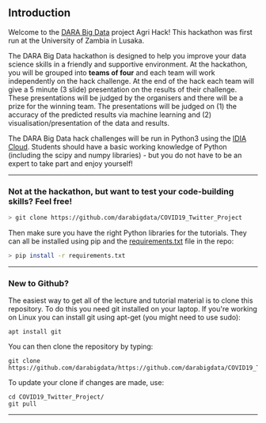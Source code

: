 ## Introduction
 Welcome to the [DARA Big Data](https://www.darabigdata.com) project Agri Hack! This hackathon was first run at the University of Zambia in Lusaka.

The DARA Big Data hackathon is designed to help you improve your data science skills in a friendly and supportive environment. At the hackathon, you will be grouped into **teams of four** and each team will work independently on the hack challenge. At the end of the hack each team will give a 5 minute (3 slide) presentation on the results of their challenge. These presentations will be judged by the organisers and there will be a prize for the winning team. The presentations will be judged on (1) the accuracy of the predicted results via machine learning and (2) visualisation/presentation of the data and results.

The DARA Big Data hack challenges will be run in Python3 using the [IDIA Cloud](idia.ac.za/research-and-projects/african-research-cloud). Students should have a basic working knowledge of Python (including the scipy and numpy libraries) - but you do not have to be an expert to take part and enjoy yourself!

-----

### Not at the hackathon, but want to test your code-building skills? Feel free!

```bash
> git clone https://github.com/darabigdata/COVID19_Twitter_Project
```

Then make sure you have the right Python libraries for the tutorials. They can all be installed using pip and the [requirements.txt](https://github.com/darabigdata/COVID19_Twitter_Project/blob/master/requirements.txt) file in the repo:

```bash
> pip install -r requirements.txt
```

-----

### New to Github?

The easiest way to get all of the lecture and tutorial material is to clone this repository. To do this you need git installed on your laptop. If you're working on Linux you can install git using apt-get (you might need to use sudo):

```
apt install git
```

You can then clone the repository by typing:

```
git clone https://github.com/darabigdata/https://github.com/darabigdata/COVID19_Twitter_Project
```

To update your clone if changes are made, use:

```
cd COVID19_Twitter_Project/
git pull
```

-----
